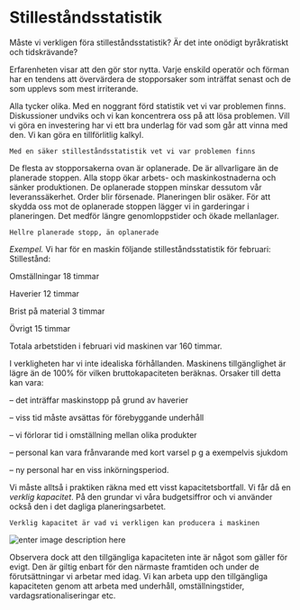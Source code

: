 # Stilleståndsstatistik

Måste vi verkligen föra stilleståndsstatistik? Är det inte onödigt byråkratiskt och tidskrävande?

Erfarenheten visar att den gör stor nytta. Varje enskild operatör och förman har en tendens att övervärdera de stopporsaker som inträffat senast och de som upplevs som mest irriterande.

Alla tycker olika. Med en noggrant förd statistik vet vi var problemen finns. Diskussioner undviks och vi kan koncentrera oss på att lösa problemen. Vill vi göra en investering har vi ett bra underlag för vad som går att vinna med den. Vi kan göra en tillförlitlig kalkyl.

    Med en säker stilleståndsstatistik vet vi var problemen finns

De flesta av stopporsakerna ovan är oplanerade. De är allvarligare än de planerade stoppen. Alla stopp ökar arbets- och maskinkostnaderna och sänker produktionen. De oplanerade stoppen minskar dessutom vår leveranssäkerhet. Order blir försenade. Planeringen blir osäker. För att skydda oss mot de oplanerade stoppen lägger vi in garderingar i planeringen. Det medför längre genomloppstider och ökade mellanlager.

    Hellre planerade stopp, än oplanerade

_Exempel._ Vi har för en maskin följande stilleståndsstatistik för februari: Stillestånd:

Omställningar  18 timmar

Haverier  12 timmar

Brist på material  3 timmar

Övrigt  15 timmar

Totala arbetstiden i februari vid maskinen var 160 timmar.

I verkligheten har vi inte idealiska förhållanden. Maskinens tillgänglighet är lägre än de 100% för vilken bruttokapaciteten beräknas. Orsaker till detta kan vara:

– det inträffar maskinstopp på grund av haverier

– viss tid måste avsättas för förebyggande underhåll

– vi förlorar tid i omställning mellan olika produkter

– personal kan vara frånvarande med kort varsel p g a exempelvis sjukdom

– ny personal har en viss inkörningsperiod.

Vi måste alltså i praktiken räkna med ett visst kapacitetsbortfall. Vi får då en _verklig kapacitet_. På den grundar vi våra budgetsiffror och vi använder också den i det dagliga planeringsarbetet.

    Verklig kapacitet är vad vi verkligen kan producera i maskinen

![enter image description here](https://lernia.itslearning.com/data/1821/C33238/Bilder/Produktionsteknik%20&%20Ekonomi/kapacitet.JPG)

Observera dock att den tillgängliga kapaciteten inte är något som gäller för evigt. Den är giltig enbart för den närmaste framtiden och under de förutsättningar vi arbetar med idag. Vi kan arbeta upp den tillgängliga kapaciteten genom att arbeta med underhåll, omställningstider, vardagsrationaliseringar etc.
